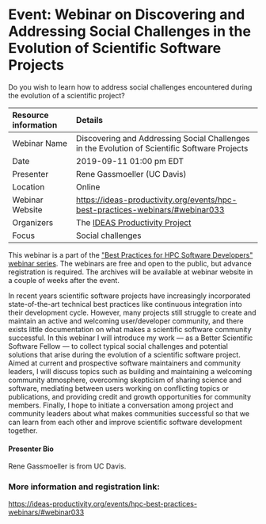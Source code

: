 # Event: Webinar on Discovering and Addressing Social Challenges in the Evolution of Scientific Software Projects

Do you wish to learn how to address social challenges encountered during the evolution of a scientific project?

Resource information | Details 
:--- | :--- 
Webinar Name | Discovering and Addressing Social Challenges in the Evolution of Scientific Software Projects
Date | 2019-09-11 01:00 pm EDT
Presenter | Rene Gassmoeller (UC Davis)
Location | Online
Webinar Website | https://ideas-productivity.org/events/hpc-best-practices-webinars/#webinar033
Organizers | The [IDEAS Productivity Project](https://ideas-productivity.org/)
Focus | Social challenges


This webinar is a part of the ["Best Practices for HPC Software Developers" webinar series](https://ideas-productivity.org/events/hpc-best-practices-webinars/). The webinars are free and open to the public, but advance registration is required. The archives will be available at webinar website in a couple of weeks after the event.

In recent years scientific software projects have increasingly
incorporated state-of-the-art technical best practices like continuous
integration into their development cycle. However, many projects still
struggle to create and maintain an active and welcoming user/developer
community, and there exists little documentation on what makes a
scientific software community successful. In this webinar I will
introduce my work — as a Better Scientific Software Fellow — to
collect typical social challenges and potential solutions that arise
during the evolution of a scientific software project. Aimed at
current and prospective software maintainers and community leaders, I
will discuss topics such as building and maintaining a welcoming
community atmosphere, overcoming skepticism of sharing science and
software, mediating between users working on conflicting topics or
publications, and providing credit and growth opportunities for
community members. Finally, I hope to initiate a conversation among
project and community leaders about what makes communities successful
so that we can learn from each other and improve scientific software
development together.</p>

#### Presenter Bio
Rene Gassmoeller is from UC Davis.

### More information and registration link:
<https://ideas-productivity.org/events/hpc-best-practices-webinars/#webinar033>



<!---
Publish: no
Categories: development, collaboration
Topics: software engineering, projects and organizations
Level: 2
Prerequisites: default
Aggregate: none
--->
